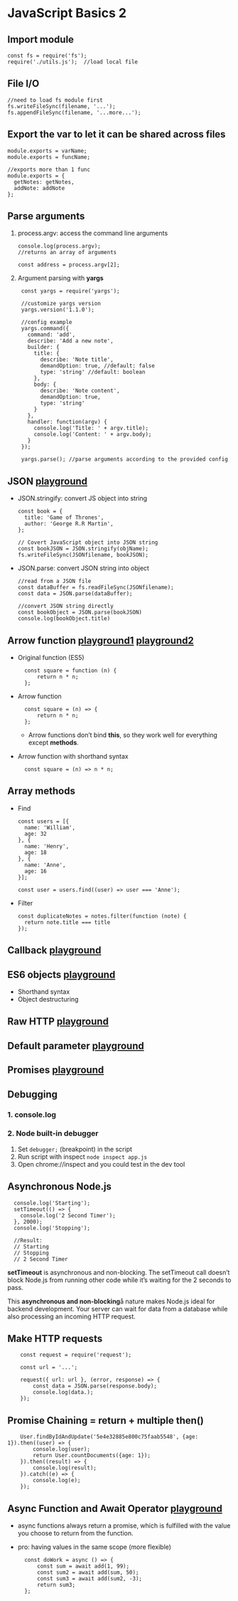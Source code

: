 # JavaScript Basics 2

## Import module

    const fs = require('fs');
    require('./utils.js');  //load local file

## File I/O

    //need to load fs module first
    fs.writeFileSync(filename, '...');
    fs.appendFileSync(filename, '...more...');

## Export the var to let it can be shared across files

    module.exports = varName;
    module.exports = funcName;

    //exports more than 1 func
    module.exports = {
      getNotes: getNotes,
      addNote: addNote
    };

## Parse arguments

1. process.argv: access the command line arguments

       console.log(process.argv); 
       //returns an array of arguments

       const address = process.argv[2];

2. Argument parsing with **yargs**

        const yargs = require('yargs');

        //customize yargs version
        yargs.version('1.1.0');

        //config example
        yargs.command({
          command: 'add',
          describe: 'Add a new note',
          builder: {
            title: {
              describe: 'Note title',
              demandOption: true, //default: false
              type: 'string' //default: boolean
            },
            body: {
              describe: 'Note content',
              demandOption: true,
              type: 'string'
            }
          },
          handler: function(argv) {
            console.log('Title: ' + argv.title);
            console.log('Content: ' + argv.body);
          }
        });

        yargs.parse(); //parse arguments according to the provided config

## JSON [playground](playground/1-json.js)

* JSON.stringify: convert JS object into string

      const book = {
        title: 'Game of Thrones',
        author: 'George R.R Martin',
      };
      
      // Covert JavaScript object into JSON string
      const bookJSON = JSON.stringify(objName);
      fs.writeFileSync(JSONfilename, bookJSON);

* JSON.parse: convert JSON string into object

      //read from a JSON file
      const dataBuffer = fs.readFileSync(JSONfilename);
      const data = JSON.parse(dataBuffer);

      //convert JSON string directly
      const bookObject = JSON.parse(bookJSON) 
      console.log(bookObject.title)

## Arrow function [playground1](playground/2-arror-function.js) [playground2](playground/3-arrow-challenge.js)

* Original function (ES5)

        const square = function (n) {
            return n * n;
        };

* Arrow function

        const square = (n) => {
            return n * n;
        };

  * Arrow functions don’t bind **this**, so they work well for everything except **methods**.

* Arrow function with shorthand syntax

        const square = (n) => n * n;

## Array methods

* Find

      const users = [{
        name: 'William',
        age: 32
      }, {
        name: 'Henry',
        age: 18      
      }, {
        name: 'Anne',
        age: 16
      }];

      const user = users.find((user) => user === 'Anne');

* Filter

      const duplicateNotes = notes.filter(function (note) {
        return note.title === title
      });

## Callback [playground](playground/4-callack.js)

## ES6 objects [playground](playground/5-es6-objects.js)

* Shorthand syntax
* Object destructuring

## Raw HTTP [playground](playground/6-raw-http.js)

## Default parameter [playground](playground/7-default-param.js)

## Promises [playground](playground/8-promises.js)

## Debugging

### 1. console.log

### 2. Node built-in debugger

1. Set `debugger;` (breakpoint) in the script
2. Run script with inspect `node inspect app.js`
3. Open chrome://inspect and you could test in the dev tool

## Asynchronous Node.js

      console.log('Starting');
      setTimeout(() => {
        console.log('2 Second Timer');
      }, 2000);
      console.log('Stopping');

      //Result:
      // Starting 
      // Stopping
      // 2 Second Timer

**setTimeout** is asynchronous and non-blocking. The setTimeout call doesn’t block Node.js from running other code while it’s waiting for the 2 seconds to pass.

This **asynchronous and non-blocking**å nature makes Node.js ideal for backend development. Your server can wait for data from a database while also processing an incoming HTTP request.

## Make HTTP requests

        const request = require('request');

        const url = '...';

        request({ url: url }, (error, response) => {
            const data = JSON.parse(response.body);
            console.log(data.);
        });

## Promise Chaining = return + multiple then()

        User.findByIdAndUpdate('5e4e32885e800c75faab5548', {age: 1}).then((user) => {
            console.log(user);
            return User.countDocuments({age: 1});
        }).then((result) => {
            console.log(result);
        }).catch((e) => {
            console.log(e);
        });

## Async Function and Await Operator [playground](../playground/9-async-await.js)

* async functions always return a promise, which is fulfilled with the value you choose to return from the function.
* pro: having values in the same scope (more flexible)

        const doWork = async () => {
            const sum = await add(1, 99);
            const sum2 = await add(sum, 50);
            const sum3 = await add(sum2, -3);
            return sum3;
        };
